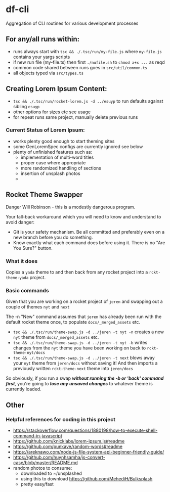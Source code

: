 # df-cli
Aggregation of CLI routines for various development processes

## For any/all runs within:

- runs always start with `tsc && ./.tsc/run/my-file.js` where `my-file.js` contains your yargs scripts
- if new run file (my-file.ts) then first `./nufile.sh` to `chmod a+x ...` as reqd
- common code shared between runs goes in `src/util/common.ts`
- all objects typed via `src/types.ts`

## Creating Lorem Ipsum Content:

- `tsc && ./.tsc/run/rocket-lorem.js -d ../esuyp` to run defaults against sibling `esuyp`
- other options for sizes etc see usage
- for repeat runs same project, manually delete previous runs

### Current Status of Lorem Ipsum:

- works plenty good enough to start theming sites
- some GenLoremSpec configs are currently ignored see below
- plenty of unfinished features such as:
   - implementation of multi-word titles
   - proper case where appropriate
   - more randomized handling of sections
   - insertion of unsplash photos
   - 

## Rocket Theme Swapper

Danger Will Robinson - this is a modestly dangerous program.

Your fall-back workaround which you will need to know and understand to avoid danger:

- Git is your safety mechanism. Be all committed and preferably even on a new branch before you do something.
- Know exactly what each command does before using it. There is no "Are You Sure?" button.

### What it does

Copies a `yada` theme to and then back from any rocket project into a `rckt-theme-yada` project.

### Basic commands

Given that you are working on a rocket project of `jeren` and swapping out a couple of themes `nyt` and `next`

The -n "New" command assumes that `jeren` has already been run with the default rocket theme once, to populate `docs/_merged_assets` etc.

- `tsc && ./.tsc/run/theme-swap.js -d ../jeren -t nyt -n` creates a new `nyt` theme from `docs/_merged_assets` etc.
- `tsc && ./.tsc/run/theme-swap.js -d ../jeren -t nyt -b` writes changes from the `nyt` theme you have been working on back to  `rckt-theme-nyt/docs`
- `tsc && ./.tsc/run/theme-swap.js -d ../jeren -t next` blows away your `nyt` theme from `jeren/docs` without saving it! And then imports a previously written `rckt-theme-next` theme into `jeren/docs`

So obviously, if you run a swap _**without running the -b or 'back' command first**_, you're going to _**lose any unsaved changes**_ to whatever theme is currently loaded.

## Other

### Helpful references for coding in this project

- https://stackoverflow.com/questions/1880198/how-to-execute-shell-command-in-javascript
- https://github.com/knicklabs/lorem-ipsum.js#readme
- https://github.com/punkave/random-words#readme
- https://areknawo.com/node-js-file-system-api-beginner-friendly-guide/
- https://github.com/huynhsamha/js-convert-case/blob/master/README.md
- random photos to consume:
  - downloaded to ~/unsplashed
  - using this to download https://github.com/MehediH/Bulksplash
  - pretty easy/fast

